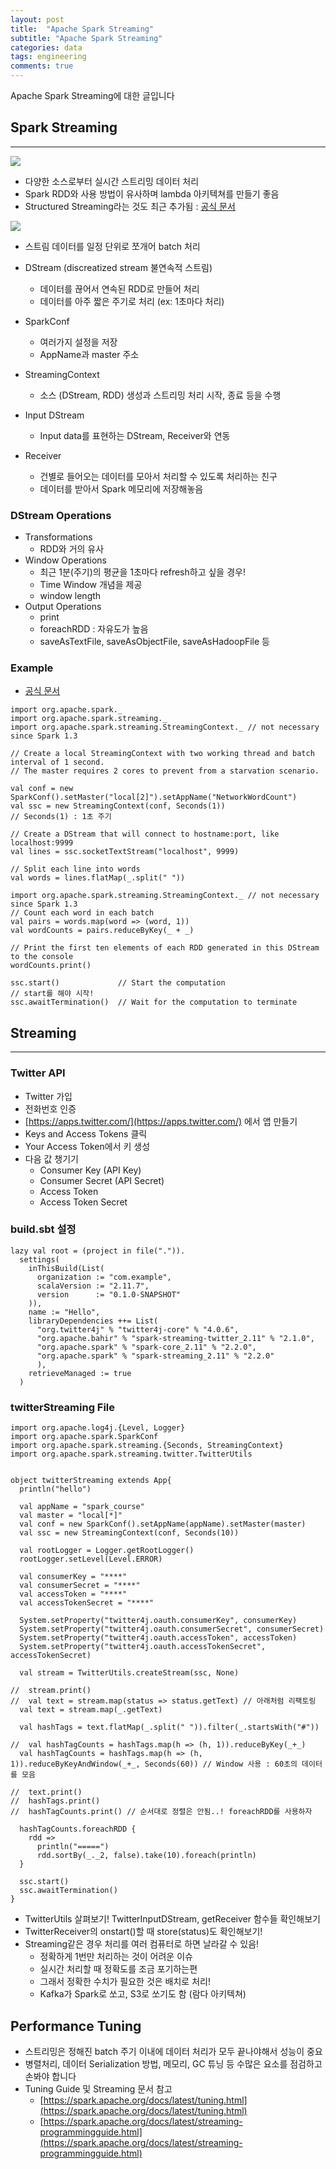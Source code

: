 ```yaml
---
layout: post
title:  "Apache Spark Streaming"
subtitle: "Apache Spark Streaming"
categories: data
tags: engineering
comments: true
---
```


Apache Spark Streaming에 대한 글입니다

## Spark Streaming
---

<img src="https://www.dropbox.com/s/iyw3faoyy8dp7ha/Screenshot%202018-06-12%2022.24.17.png?raw=1">

- 다양한 소스로부터 실시간 스트리밍 데이터 처리
- Spark RDD와 사용 방법이 유사하며 lambda 아키텍쳐를 만들기 좋음
- Structured Streaming라는 것도 최근 추가됨 : [공식 문서](https://spark.apache.org/docs/latest/structured-streaming-programming-guide.html)

<img src="https://www.dropbox.com/s/c6x867fnpiy37gk/Screenshot%202018-06-12%2022.24.43.png?raw=1">

- 스트림 데이터를 일정 단위로 쪼개어 batch 처리
- DStream (discreatized stream 불연속적 스트림)
	- 데이터를 끊어서 연속된 RDD로 만들어 처리 
	- 데이터를 아주 짧은 주기로 처리 (ex: 1초마다 처리)

- SparkConf
	- 여러가지 설정을 저장
	- AppName과 master 주소
- StreamingContext
	- 소스 (DStream, RDD) 생성과 스트리밍 처리 시작, 종료 등을 수행
- Input DStream
	- Input data를 표현하는 DStream, Receiver와 연동
- Receiver
	- 건별로 들어오는 데이터를 모아서 처리할 수 있도록 처리하는 친구
	- 데이터를 받아서 Spark 메모리에 저장해놓음  

### DStream Operations
- Transformations 
	- RDD와 거의 유사
- Window Operations
	- 최근 1분(주기)의 평균을 1초마다 refresh하고 싶을 경우!
	- Time Window 개념을 제공
	- window length
- Output Operations
	- print
	- foreachRDD : 자유도가 높음
	- saveAsTextFile, saveAsObjectFile, saveAsHadoopFile 등

### Example
- [공식 문서](https://spark.apache.org/docs/2.2.0/streaming-programming-guide.html)


```
import org.apache.spark._
import org.apache.spark.streaming._
import org.apache.spark.streaming.StreamingContext._ // not necessary since Spark 1.3

// Create a local StreamingContext with two working thread and batch interval of 1 second.
// The master requires 2 cores to prevent from a starvation scenario.

val conf = new SparkConf().setMaster("local[2]").setAppName("NetworkWordCount")
val ssc = new StreamingContext(conf, Seconds(1))
// Seconds(1) : 1초 주기

// Create a DStream that will connect to hostname:port, like localhost:9999
val lines = ssc.socketTextStream("localhost", 9999)

// Split each line into words
val words = lines.flatMap(_.split(" "))

import org.apache.spark.streaming.StreamingContext._ // not necessary since Spark 1.3
// Count each word in each batch
val pairs = words.map(word => (word, 1))
val wordCounts = pairs.reduceByKey(_ + _)

// Print the first ten elements of each RDD generated in this DStream to the console
wordCounts.print()

ssc.start()             // Start the computation
// start를 해야 시작!
ssc.awaitTermination()  // Wait for the computation to terminate

```	

## Streaming
---

### Twitter API
- Twitter 가입
- 전화번호 인증
- [https://apps.twitter.com/](https://apps.twitter.com/) 에서 앱 만들기
- Keys and Access Tokens 클릭
- Your Access Token에서 키 생성
- 다음 값 챙기기
	- Consumer Key (API Key)
	- Consumer Secret (API Secret)
	- Access Token 
	- Access Token Secret 

### build.sbt 설정
```
lazy val root = (project in file(".")).
  settings(
    inThisBuild(List(
      organization := "com.example",
      scalaVersion := "2.11.7",
      version      := "0.1.0-SNAPSHOT"
    )),
    name := "Hello",
    libraryDependencies ++= List(
      "org.twitter4j" % "twitter4j-core" % "4.0.6",
      "org.apache.bahir" % "spark-streaming-twitter_2.11" % "2.1.0",
      "org.apache.spark" % "spark-core_2.11" % "2.2.0",
      "org.apache.spark" % "spark-streaming_2.11" % "2.2.0"
      ),
    retrieveManaged := true
  )
```

### twitterStreaming File

```
import org.apache.log4j.{Level, Logger}
import org.apache.spark.SparkConf
import org.apache.spark.streaming.{Seconds, StreamingContext}
import org.apache.spark.streaming.twitter.TwitterUtils


object twitterStreaming extends App{
  println("hello")

  val appName = "spark_course"
  val master = "local[*]"
  val conf = new SparkConf().setAppName(appName).setMaster(master)
  val ssc = new StreamingContext(conf, Seconds(10))

  val rootLogger = Logger.getRootLogger()
  rootLogger.setLevel(Level.ERROR)

  val consumerKey = "****"
  val consumerSecret = "****"
  val accessToken = "****"
  val accessTokenSecret = "****"

  System.setProperty("twitter4j.oauth.consumerKey", consumerKey)
  System.setProperty("twitter4j.oauth.consumerSecret", consumerSecret)
  System.setProperty("twitter4j.oauth.accessToken", accessToken)
  System.setProperty("twitter4j.oauth.accessTokenSecret", accessTokenSecret)

  val stream = TwitterUtils.createStream(ssc, None)

//  stream.print()
//  val text = stream.map(status => status.getText) // 아래처럼 리팩토링
  val text = stream.map(_.getText)

  val hashTags = text.flatMap(_.split(" ")).filter(_.startsWith("#"))

//  val hashTagCounts = hashTags.map(h => (h, 1)).reduceByKey(_+_)
  val hashTagCounts = hashTags.map(h => (h, 1)).reduceByKeyAndWindow(_+_, Seconds(60)) // Window 사용 : 60초의 데이터를 모음

//  text.print()
//  hashTags.print()
//  hashTagCounts.print() // 순서대로 정렬은 안됨..! foreachRDD를 사용하자

  hashTagCounts.foreachRDD {
    rdd =>
      println("=====")
      rdd.sortBy(_._2, false).take(10).foreach(println)
  }

  ssc.start()
  ssc.awaitTermination()
}
```

- TwitterUtils 살펴보기! TwitterInputDStream, getReceiver 함수들 확인해보기
- TwitterReceiver의 onstart()할 때 store(status)도 확인해보기!
- Streaming같은 경우 처리를 여러 컴퓨터로 하면 날라갈 수 있음!
	- 정확하게 1번만 처리하는 것이 어려운 이슈
	- 실시간 처리할 때 정확도를 조금 포기하는편
	- 그래서 정확한 수치가 필요한 것은 배치로 처리!
	- Kafka가 Spark로 쏘고, S3로 쏘기도 함 (람다 아키텍쳐)


## Performance Tuning
- 스트리밍은 정해진 batch 주기 이내에 데이터 처리가 모두 끝나야해서 성능이 중요
- 병렬처리, 데이터 Serialization 방법, 메모리, GC 튜닝 등 수많은 요소를 점검하고 손봐야 합니다
- Tuning Guide 및 Streaming 문서 참고
	 - [https://spark.apache.org/docs/latest/tuning.html](https://spark.apache.org/docs/latest/tuning.html)
	 - [https://spark.apache.org/docs/latest/streaming-programmingguide.html](https://spark.apache.org/docs/latest/streaming-programmingguide.html)


